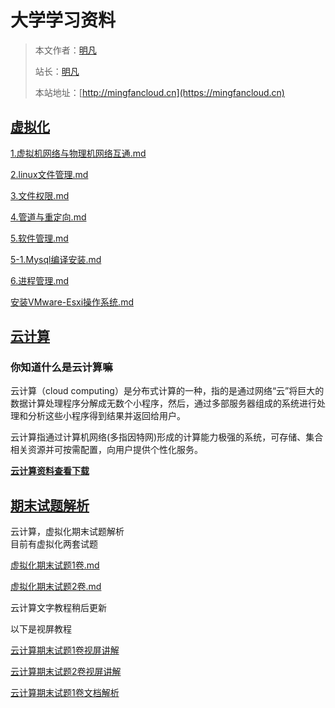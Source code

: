 # 大学学习资料

> 本文作者：[明凡]()
>
> 站长：[明凡]()
>
> 本站地址：[http://mingfancloud.cn](https://mingfancloud.cn)

## [虚拟化](虚拟化/README.md)
[1.虚拟机网络与物理机网络互通.md](虚拟化/1.虚拟机网络与物理机网络互通.md)

[2.linux文件管理.md](虚拟化/2.linux文件管理.md)

[3.文件权限.md](虚拟化/3.文件权限.md)

[4.管道与重定向.md](虚拟化/4.管道与重定向.md)

[5.软件管理.md](虚拟化/5.软件管理.md)

[5-1.Mysql编译安装.md](虚拟化/5-1.Mysql编译安装.md)

[6.进程管理.md](虚拟化/6.进程管理.md)

[安装VMware-Esxi操作系统.md](虚拟化/安装VMware-Esxi操作系统.md)

[//]: # ()
[//]: # ([1.虚拟机网络与物理机网络互通.md]&#40;https://v6pvxr0wye.feishu.cn/docx/VdhcdgZcUoGXC6xHw2wcA8GcnLf&#41;)

[//]: # ()
[//]: # ([2.linux文件管理.md]&#40;https://v6pvxr0wye.feishu.cn/docx/WLrEd8gw8oXXLvxRScWcfRnLn6p&#41;)

[//]: # ()
[//]: # ([3.文件权限.md]&#40;https://v6pvxr0wye.feishu.cn/docx/EBcFdabFNor8RnxgdlBcnhrSnZf&#41;)

[//]: # ()
[//]: # ([4.管道与重定向.md]&#40;https://v6pvxr0wye.feishu.cn/docx/DOOgdaI3ToINsRxMcFacnG0znJg&#41;)

[//]: # ()
[//]: # ([5.软件管理.md]&#40;https://v6pvxr0wye.feishu.cn/docx/A6NDdzfxpooFoxxTEHccYvpYnrh&#41;)

[//]: # ()
[//]: # ([5-1.Mysql编译安装.md]&#40;https://v6pvxr0wye.feishu.cn/docx/LQZBdEPriox8vMxf4m2cR2sQnUg&#41;)

[//]: # ()
[//]: # ([1.虚拟机网络与物理机网络互通.md]&#40;虚拟化/1.虚拟机网络与物理机网络互通.md&#41;)

## [云计算](云计算/README.md)

### 你知道什么是云计算嘛
云计算（cloud computing）是分布式计算的一种，指的是通过网络“云”将巨大的数据计算处理程序分解成无数个小程序，然后，通过多部服务器组成的系统进行处理和分析这些小程序得到结果并返回给用户。

云计算指通过计算机网络(多指因特网)形成的计算能力极强的系统，可存储、集合相关资源并可按需配置，向用户提供个性化服务。


[**云计算资料查看下载**](https://q1h6kdpo24v.feishu.cn/drive/folder/U3hSfhPnDldsEjdgP3qchCkhnnf)

## [期末试题解析](期末试题解析/README.md)

云计算，虚拟化期末试题解析  
目前有虚拟化两套试题

[虚拟化期末试题1卷.md](期末试题解析/虚拟化期末试题1卷.md)

[虚拟化期末试题2卷.md](期末试题解析/虚拟化期末试题2卷.md)


云计算文字教程稍后更新

以下是视屏教程

[云计算期末试题1卷视屏讲解](https://q1h6kdpo24v.feishu.cn/file/VfQwb6JGdohvsFxFYtocMsABnTh)

[云计算期末试题2卷视屏讲解](https://q1h6kdpo24v.feishu.cn/file/DNl1b5JOroN2NnxkSRccLJ10nIc)

[云计算期末试题1卷文档解析](https://www.yuque.com/mingfanbufan/hwtv9p/vw29guvmqxufmh77?singleDoc#)




